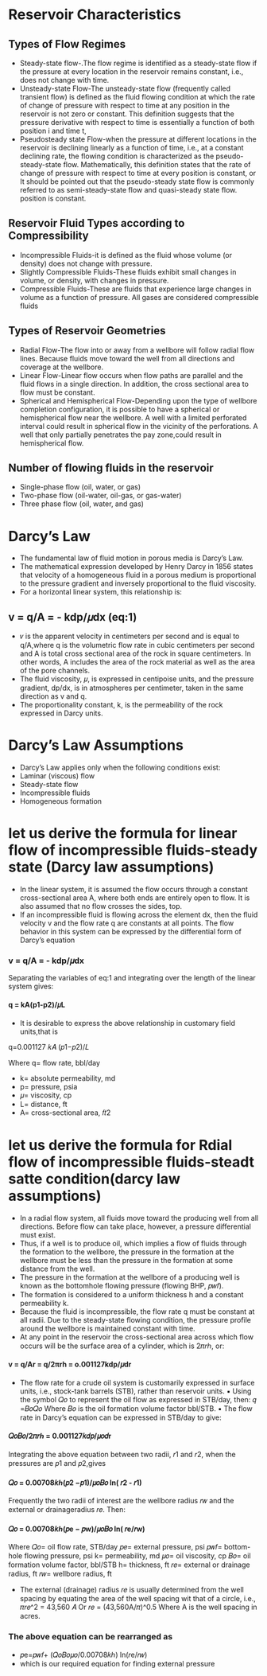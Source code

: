 # Reservoir Characteristics
## Types of Flow Regimes 
* Steady-state flow-.The flow regime is identified as a steady-state flow if the pressure at every location in the reservoir remains constant, i.e., does not change with time.
* Unsteady-state Flow-The unsteady-state flow (frequently called transient flow) is defined as the fluid flowing condition at which the rate of change of pressure with respect to time at any position in the reservoir is not zero or constant. This definition suggests that the pressure derivative with respect to time is essentially a function of both position i and time t,
* Pseudosteady state Flow-when the pressure at different locations in the reservoir is declining linearly as a function of time, i.e., at a constant declining rate, the flowing condition is characterized as the pseudo-steady-state flow. Mathematically, this definition states that the rate of change of pressure with respect to time at every position is constant, or It should be pointed out that the pseudo-steady state flow is commonly referred to as semi-steady-state flow and quasi-steady state flow. position is constant.

## Reservoir Fluid Types according to Compressibility 
* Incompressible Fluids-it is defined as the fluid whose volume (or density) does not change with pressure. 
* Slightly Compressible Fluids-These fluids exhibit small changes in volume, or density, with changes in pressure.
* Compressible Fluids-These are fluids that experience large changes in volume as a function of pressure. All gases are considered compressible fluids

## Types of Reservoir Geometries
* Radial Flow-The flow into or away from  a wellbore will follow radial flow lines. Because fluids move toward the well from all directions and coverage at the wellbore.
* Linear Flow-Linear flow occurs when flow paths are parallel and the fluid flows in a single direction. In addition, the cross sectional area to flow must be constant.
* Spherical and Hemispherical Flow-Depending upon the type of wellbore completion configuration, it is possible to have a spherical or hemispherical flow near the wellbore. A well with a limited perforated interval could result in spherical flow in the vicinity of the perforations. A well that only partially penetrates the pay zone,could result in hemispherical flow.

## Number of flowing fluids in the reservoir 
* Single-phase flow (oil, water, or gas)
* Two-phase flow (oil-water, oil-gas, or gas-water)
* Three phase flow (oil, water, and gas)

# Darcy’s Law
* The fundamental law of fluid motion in porous media is Darcy’s Law. 
* The mathematical expression developed by Henry Darcy in 1856 states that velocity of a homogeneous fluid in a porous medium is
 proportional to the pressure gradient and inversely proportional to the fluid viscosity. 
* For a horizontal linear system, this relationship is:
## v = q/A = - kdp/𝜇dx (eq:1)
* 𝑣 is the apparent velocity in centimeters per second and is equal to q/A,where q is the volumetric flow rate in cubic centimeters per second and A is total cross sectional area of the rock in square centimeters. In other words, A includes the area of the rock material as well as the area of the pore channels. 
* The fluid viscosity, 𝜇, is expressed in centipoise units, and the pressure gradient, dp/dx, is in atmospheres per centimeter, taken in the same direction as v and q. 
* The proportionality constant, k, is the permeability of the rock expressed in Darcy units.

# Darcy’s Law Assumptions 
* Darcy’s Law applies only when the following conditions exist: 
* Laminar (viscous) flow
* Steady-state flow
* Incompressible fluids
* Homogeneous formation

# let us derive the formula for linear flow of incompressible fluids-steady state (Darcy law assumptions)
* In the linear system, it is assumed the flow occurs through a constant cross-sectional area A, where both ends are entirely open to flow. It is also assumed that no flow crosses the sides, top.  
* If an incompressible fluid is flowing across the element dx, then the fluid velocity v and the flow rate q are constants at all points. The flow behavior in this system can be expressed by the differential form of Darcy’s equation
 ### v = q/A = - kdp/𝜇dx
Separating the variables of eq:1 and integrating over the length of the linear system gives: 

 #### q = kA(p1-p2)/𝜇L
* It is desirable to express the above relationship in customary field
units,that is

q=0.001127 𝑘𝐴 (𝑝1−𝑝2)/𝐿

 Where q= flow rate, bbl/day
 * k= absolute permeability, md
 * p= pressure, psia
 * 𝜇= viscosity, cp
 * L= distance, ft
 * A= cross-sectional area, 𝑓𝑡2

# let us derive the formula for Rdial flow of incompressible fluids-steadt satte condition(darcy law assumptions)
* In a radial flow system, all fluids move toward the producing well from all directions. 
Before flow can take place, however, a pressure differential must exist. 
* Thus, if a well is to produce oil, which implies a flow of fluids
through the formation to the wellbore, the pressure in the formation at the wellbore must be less than the pressure in the formation at some distance from the well. 
* The pressure in the formation at the wellbore of a producing well is known as the bottomhole flowing pressure (flowing BHP, 𝑝𝑤𝑓). 
* The formation is considered to a uniform thickness h and a constant permeability k. 
* Because the fluid is incompressible, the flow rate q must be constant at all radii. Due to the steady-state flowing condition, the 
pressure profile around the wellbore is maintained constant with time.  
* At any point in the reservoir the cross-sectional area across which flow occurs will be the surface area of a cylinder, which is 2𝜋𝑟ℎ, or:  
#### v = q/Ar = q/2πrh = o.001127kdp/𝜇dr
* The flow rate for a crude oil system is customarily expressed in surface units, i.e., stock-tank 
barrels (STB), rather than reservoir units. 
▪ Using the symbol 𝑄𝑜 to represent the oil flow as expressed in STB/day, then:
 𝑞 =𝐵𝑜𝑄𝑜
 Where 𝐵𝑜 is the oil formation volume factor bbl/STB. 
▪ The flow rate in Darcy’s equation can be expressed in STB/day to give:

#### 𝑄𝑜𝐵𝑜/2𝜋𝑟ℎ = 0.001127𝑘𝑑𝑝/𝜇𝑜𝑑r

  Integrating the above equation between two radii, 𝑟1 and 𝑟2, when the pressures are 𝑝1 and 𝑝2,gives
 
 #### 𝑄𝑜 = 0.00708𝑘ℎ(𝑝2 −𝑝1)/𝜇𝑜𝐵𝑜 ln( 𝑟2 - 𝑟1)
 Frequently the two radii of interest are the wellbore radius 𝑟𝑤 and the external or drainageradius 𝑟𝑒. Then: 
#### 𝑄𝑜 = 0.00708𝑘ℎ(𝑝e − 𝑝w)/𝜇𝑜𝐵𝑜 ln( 𝑟e/𝑟w) 
Where 𝑄𝑜= oil flow rate, STB/day
 𝑝𝑒= external pressure, psi
 𝑝𝑤𝑓= bottom-hole flowing pressure, psi
 k= permeability, md
 𝜇𝑜= oil viscosity, cp
 𝐵𝑜= oil formation volume factor, bbl/STB
 h= thickness, ft
 𝑟𝑒= external or drainage radius, ft
 𝑟𝑤= wellbore radius, ft

* The external (drainage) radius 𝑟𝑒 is usually determined from the well spacing by equating the area of the well spacing wit that of a circle, i.e., 
𝜋𝑟𝑒^2 = 43,560 𝐴
 Or
 𝑟𝑒 = (43,560A/𝜋)^0.5
 Where A is the well spacing in acres. 
 ### The above equation can be rearranged as
 *  𝑝e=𝑝𝑤𝑓+ (𝑄𝑜𝐵𝑜𝜇𝑜/0.00708𝑘ℎ) ln(𝑟e/𝑟𝑤) 
 * which is our required equation for finding external pressure
 
